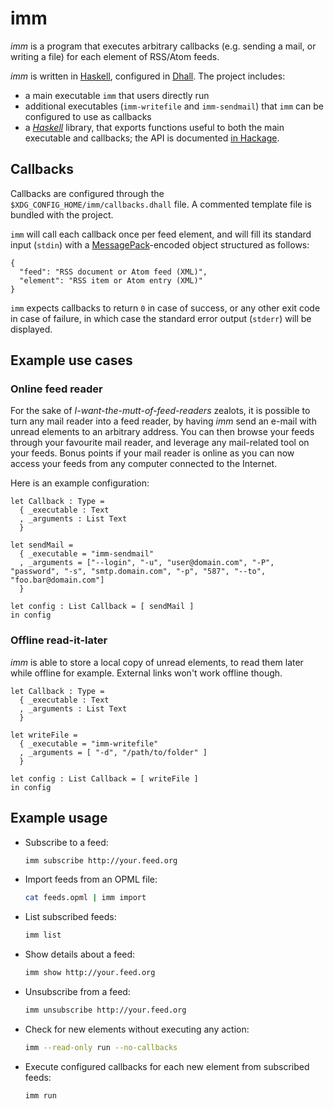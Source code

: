 # imm

*imm* is a program that executes arbitrary callbacks (e.g. sending a mail, or writing a file) for each element of RSS/Atom feeds.

*imm* is written in [Haskell][2], configured in [Dhall][3]. The project includes:

- a main executable `imm` that users directly run
- additional executables (`imm-writefile` and `imm-sendmail`) that `imm` can be configured to use as callbacks
- a [*Haskell*][2] library, that exports functions useful to both the main executable and callbacks; the API is documented [in Hackage][1].

## Callbacks

Callbacks are configured through the `$XDG_CONFIG_HOME/imm/callbacks.dhall` file. A commented template file is bundled with the project.

`imm` will call each callback once per feed element, and will fill its standard input (`stdin`) with a [MessagePack][4]-encoded object structured as follows:

```
{
  "feed": "RSS document or Atom feed (XML)",
  "element": "RSS item or Atom entry (XML)"
}
```

`imm` expects callbacks to return `0` in case of success, or any other exit code in case of failure, in which case the standard error output (`stderr`) will be displayed.


## Example use cases

### Online feed reader

For the sake of *I-want-the-mutt-of-feed-readers* zealots, it is possible to turn any mail reader into a feed reader, by having *imm* send an e-mail with unread elements to an arbitrary address.
You can then browse your feeds through your favourite mail reader, and leverage any mail-related tool on your feeds.
Bonus points if your mail reader is online as you can now access your feeds from any computer connected to the Internet.

Here is an example configuration:
```dhall
let Callback : Type =
  { _executable : Text
  , _arguments : List Text
  }

let sendMail =
  { _executable = "imm-sendmail"
  , _arguments = ["--login", "-u", "user@domain.com", "-P", "password", "-s", "smtp.domain.com", "-p", "587", "--to", "foo.bar@domain.com"]
  }

let config : List Callback = [ sendMail ]
in config
```

### Offline read-it-later

*imm* is able to store a local copy of unread elements, to read them later while offline for example. External links won't work offline though.

```
let Callback : Type =
  { _executable : Text
  , _arguments : List Text
  }

let writeFile =
  { _executable = "imm-writefile"
  , _arguments = [ "-d", "/path/to/folder" ]
  }

let config : List Callback = [ writeFile ]
in config
```

## Example usage

- Subscribe to a feed:
  ```bash
  imm subscribe http://your.feed.org
  ```

- Import feeds from an OPML file:
  ```bash
  cat feeds.opml | imm import
  ```

- List subscribed feeds:
  ```bash
  imm list
  ```

- Show details about a feed:
  ```bash
  imm show http://your.feed.org
  ```

- Unsubscribe from a feed:
  ```bash
  imm unsubscribe http://your.feed.org
  ```

- Check for new elements without executing any action:
  ```bash
  imm --read-only run --no-callbacks
  ```

- Execute configured callbacks for each new element from subscribed feeds:
  ```bash
  imm run
  ```

[1]: http://hackage.haskell.org/package/imm
[2]: https://www.haskell.org
[3]: https://dhall-lang.org/
[4]: https://msgpack.org/
